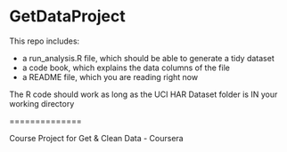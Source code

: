 <h1>GetDataProject</h1>

<p>This repo includes:</p>
<ul>
<li>a run_analysis.R file, which should be able to generate a tidy dataset</li>
<li>a code book, which explains the data columns of the file</li>
<li>a README file, which you are reading right now</li>
</ul>

<p>The R code should work as long as the UCI HAR Dataset folder is IN your working
directory</p>

==============

Course Project for Get &amp; Clean Data - Coursera
